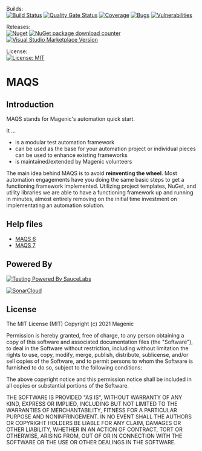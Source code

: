 Builds:  
[![Build Status](https://github.com/Magenic/MAQS/actions/workflows/build.yml/badge.svg?event=schedule)](https://github.com/Magenic/MAQS/actions/workflows/build.yml)
[![Quality Gate Status](https://sonarcloud.io/api/project_badges/measure?project=MAQS&metric=alert_status)](https://sonarcloud.io/dashboard?id=MAQS) [![Coverage](https://sonarcloud.io/api/project_badges/measure?project=MAQS&metric=coverage)](https://sonarcloud.io/dashboard?id=MAQS) [![Bugs](https://sonarcloud.io/api/project_badges/measure?project=MAQS&metric=bugs)](https://sonarcloud.io/dashboard?id=MAQS) [![Vulnerabilities](https://sonarcloud.io/api/project_badges/measure?project=MAQS&metric=vulnerabilities)](https://sonarcloud.io/dashboard?id=MAQS)  

Releases:  
[![Nuget](https://img.shields.io/nuget/v/Magenic.Maqs.svg?label=Nuget%20Package)](https://www.nuget.org/packages/Magenic.Maqs/)  [![NuGet package download counter](https://img.shields.io/nuget/dt/Magenic.Maqs.svg?label=Downloads)](https://www.nuget.org/packages/Magenic.Maqs/)   
[![Visual Studio Marketplace Version](https://img.shields.io/visual-studio-marketplace/v/vs-publisher-1465771.MAQSOpenFramework.svg?label=Visual%20Studio%20Extension)](https://marketplace.visualstudio.com/items?itemName=vs-publisher-1465771.MAQSOpenFramework)  

License:  
[![License: MIT](https://img.shields.io/badge/License-MIT-green.svg)](https://raw.githubusercontent.com/Magenic/MAQS/master/LICENSE)

# MAQS

## Introduction

MAQS stands for Magenic's automation quick start.

It …

- is a modular test automation framework
- can be used as the base for your automation project or individual pieces can be used to enhance existing frameworks
- is maintained/extended by Magenic volunteers

The main idea behind MAQS is to avoid **reinventing the wheel**. Most automation engagements have you doing the same basic steps to get a functioning framework implemented. Utilizing project templates, NuGet, and utility libraries we are able to have a functioning framework up and running in minutes, almost entirely removing on the initial time investment on implementating an automation solution.

## Help files

- [MAQS 6](https://magenic.github.io/MAQS/#/MAQS_6/Introduction)
- [MAQS 7](https://magenic.github.io/MAQS/#/MAQS_7/Introduction)

## Powered By

[![Testing Powered By SauceLabs](https://opensource.saucelabs.com/images/opensauce/powered-by-saucelabs-badge-white.png?sanitize=true "Testing Powered By SauceLabs")](https://saucelabs.com)

[![SonarCloud](https://sonarcloud.io/images/project_badges/sonarcloud-white.svg)](https://sonarcloud.io/dashboard?id=MAQS)

## License

The MIT License (MIT)
Copyright (c) 2021 Magenic

Permission is hereby granted, free of charge, to any person obtaining a copy of this software and associated documentation files (the "Software"), to deal in the Software without restriction, including without limitation the rights to use, copy, modify, merge, publish, distribute, sublicense, and/or sell copies of the Software, and to permit persons to whom the Software is furnished to do so, subject to the following conditions:

The above copyright notice and this permission notice shall be included in all copies or substantial portions of the Software.

THE SOFTWARE IS PROVIDED "AS IS", WITHOUT WARRANTY OF ANY KIND, EXPRESS OR IMPLIED, INCLUDING BUT NOT LIMITED TO THE WARRANTIES OF MERCHANTABILITY, FITNESS FOR A PARTICULAR PURPOSE AND NONINFRINGEMENT. IN NO EVENT SHALL THE AUTHORS OR COPYRIGHT HOLDERS BE LIABLE FOR ANY CLAIM, DAMAGES OR OTHER LIABILITY, WHETHER IN AN ACTION OF CONTRACT, TORT OR OTHERWISE, ARISING FROM, OUT OF OR IN CONNECTION WITH THE SOFTWARE OR THE USE OR OTHER DEALINGS IN THE SOFTWARE.
